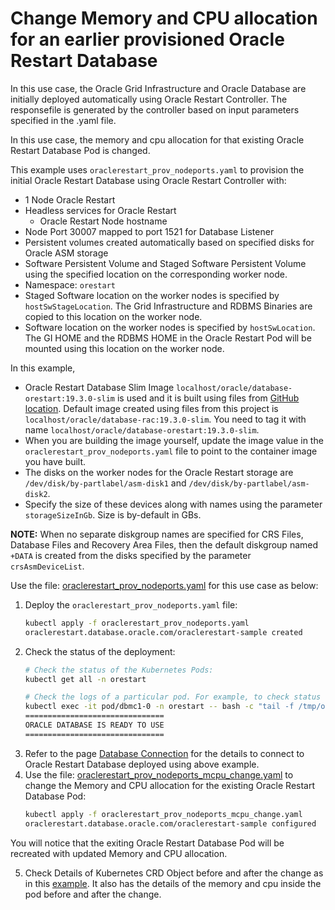 # Change Memory and CPU allocation for an earlier provisioned Oracle Restart Database

In this use case, the Oracle Grid Infrastructure and Oracle Database are initially deployed automatically using Oracle Restart Controller. The responsefile is generated by the controller based on input parameters specified in the .yaml file. 

In this use case, the memory and cpu allocation for that existing Oracle Restart Database Pod is changed.

This example uses `oraclerestart_prov_nodeports.yaml` to provision the initial Oracle Restart Database using Oracle Restart Controller with:

* 1 Node Oracle Restart
* Headless services for Oracle Restart
  * Oracle Restart Node hostname
* Node Port 30007 mapped to port 1521 for Database Listener
* Persistent volumes created automatically based on specified disks for Oracle ASM storage
* Software Persistent Volume and Staged Software Persistent Volume using the specified location on the corresponding worker node.
* Namespace: `orestart`
* Staged Software location on the worker nodes is specified by `hostSwStageLocation`. The Grid Infrastructure and RDBMS Binaries are copied to this location on the worker node.
* Software location on the worker nodes is specified by `hostSwLocation`. The GI HOME and the RDBMS HOME in the Oracle Restart Pod will be mounted using this location on the worker node.


In this example, 
  * Oracle Restart Database Slim Image `localhost/oracle/database-orestart:19.3.0-slim` is used and it is built using files from [GitHub location](https://github.com/oracle/docker-images/tree/main/OracleDatabase/RAC/OracleRealApplicationClusters#building-oracle-rac-database-container-slim-image). Default image created using files from this project is `localhost/oracle/database-rac:19.3.0-slim`. You need to tag it with name `localhost/oracle/database-orestart:19.3.0-slim`. 
  * When you are building the image yourself, update the image value in the `oraclerestart_prov_nodeports.yaml` file to point to the container image you have built. 
  * The disks on the worker nodes for the Oracle Restart storage are `/dev/disk/by-partlabel/asm-disk1` and `/dev/disk/by-partlabel/asm-disk2`. 
  * Specify the size of these devices along with names using the parameter `storageSizeInGb`. Size is by-default in GBs.

**NOTE:** When no separate diskgroup names are specified for CRS Files, Database Files and Recovery Area Files, then the default diskgroup named `+DATA` is created from the disks specified by the parameter `crsAsmDeviceList`.

Use the file: [oraclerestart_prov_nodeports.yaml](./oraclerestart_prov_nodeports.yaml) for this use case as below:

1. Deploy the `oraclerestart_prov_nodeports.yaml` file:
    ```sh
    kubectl apply -f oraclerestart_prov_nodeports.yaml
    oraclerestart.database.oracle.com/oraclerestart-sample created
    ```
2. Check the status of the deployment:
    ```sh
    # Check the status of the Kubernetes Pods:    
    kubectl get all -n orestart

    # Check the logs of a particular pod. For example, to check status of pod "dbmc1-0":    
    kubectl exec -it pod/dbmc1-0 -n orestart -- bash -c "tail -f /tmp/orod/oracle_db_setup.log"
    ===============================
    ORACLE DATABASE IS READY TO USE
    ===============================
    ```
3. Refer to the page [Database Connection](./database_connection.md) for the details to connect to Oracle Restart Database deployed using above example.
4. Use the file: [oraclerestart_prov_nodeports_mcpu_change.yaml](./oraclerestart_prov_nodeports_mcpu_change.yaml) to change the Memory and CPU allocation for the existing Oracle Restart Database Pod:
    ```sh
    kubectl apply -f oraclerestart_prov_nodeports_mcpu_change.yaml
    oraclerestart.database.oracle.com/oraclerestart-sample configured
    ```
  
  You will notice that the exiting Oracle Restart Database Pod will be recreated with updated Memory and CPU allocation.

5. Check Details of Kubernetes CRD Object before and after the change as in this [example](./oraclerestart_prov_nodeports_mcpu_change.txt). It also has the details of the memory and cpu inside the pod before and after the change.